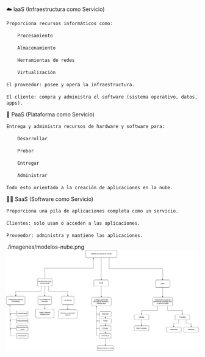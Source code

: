 

☁️ IaaS (Infraestructura como Servicio)

    Proporciona recursos informáticos como:

        Procesamiento

        Almacenamiento

        Herramientas de redes

        Virtualización

    El proveedor: posee y opera la infraestructura.

    El cliente: compra y administra el software (sistema operativo, datos, apps).

🧱 PaaS (Plataforma como Servicio)

    Entrega y administra recursos de hardware y software para:

        Desarrollar

        Probar

        Entregar

        Administrar

    Todo esto orientado a la creación de aplicaciones en la nube.

🧑‍💻 SaaS (Software como Servicio)

    Proporciona una pila de aplicaciones completa como un servicio.

    Clientes: solo usan o acceden a las aplicaciones.

    Proveedor: administra y mantiene las aplicaciones.

./imagenes/modelos-nube.png
![Mapa conceptual: Tipos de Nubes](./imagenes/modelos-nube.png)
